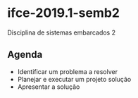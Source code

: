 # ifce-2019.1-semb2

Disciplina de sistemas embarcados 2

## Agenda

- Identificar um problema a resolver
- Planejar e executar um projeto solução
- Apresentar a solução

